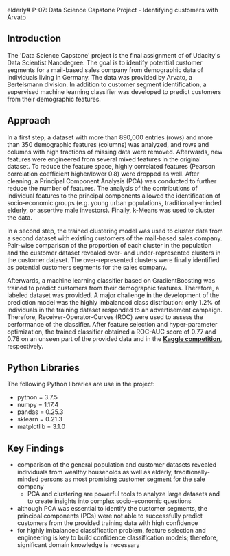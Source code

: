 elderly# P-07: Data Science Capstone Project - Identifying customers with Arvato

## Introduction
The 'Data Science Capstone' project is the final assignment of of Udacity's Data Scientist Nanodegree. The goal is to identify potential customer segments for a mail-based sales company from demographic data of individuals living in Germany. The data was provided by Arvato, a Bertelsmann division. In addition to customer segment identification, a supervised machine learning classifier was developed to predict customers from their demographic features.

## Approach
In a first step, a dataset with more than 890,000 entries (rows) and more than 350 demographic features (columns) was analyzed, and rows and columns with high fractions of missing data were removed. Afterwards, new features were engineered from several mixed features in the original dataset. To reduce the feature space, highly correlated features (Pearson correlation coefficient higher/lower 0.8) were dropped as well. After cleaning, a Principal Component Analysis (PCA) was conducted to further reduce the number of features. The analysis of the contributions of individual features to the principal components allowed the identification of socio-economic groups (e.g. young urban populations, traditionally-minded elderly, or assertive male investors). Finally, k-Means was used to cluster the data.

In a second step, the trained clustering model was used to cluster data from a second dataset with existing customers of the mail-based sales company. Pair-wise comparison of the proportion of each cluster in the population and the customer dataset revealed over- and under-represented clusters in the customer dataset. The over-represented clusters were finally identified as potential customers segments for the sales company.

Afterwards, a machine learning classifier based on GradientBoosting was trained to predict customers from their demographic features. Therefore, a labeled dataset was provided. A major challenge in the development of the prediction model was the highly imbalanced class distribution: only 1.2% of individuals in the training dataset responded to an advertisement campaign. Therefore, Receiver-Operator-Curves (ROC) were used to assess the performance of the classifier. After feature selection and hyper-parameter optimization, the trained classifier obtained a ROC-AUC score of 0.77 and 0.78 on an unseen part of the provided data and in the [**Kaggle competition**](https://www.kaggle.com/c/udacity-arvato-identify-customers/leaderboard), respectively.

## Python Libraries
The following Python libraries are use in the project:
* python = 3.7.5
* numpy = 1.17.4
* pandas = 0.25.3
* sklearn = 0.21.3
* matplotlib = 3.1.0

## Key Findings
* comparison of the general population and customer datasets revealed individuals from wealthy households as well as elderly, traditionally-minded persons as most promising customer segment for the sale company
  * PCA and clustering are powerful tools to analyze large datasets and to create insights into complex socio-economic questions
* although PCA was essential to identify the customer segments, the principal components (PCs) were not able to successfully predict customers from the provided training data with high confidence
* for highly imbalanced classification problem, feature selection and engineering is key to build confidence classification models; therefore, significant domain knowledge is necessary
